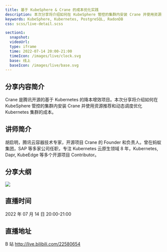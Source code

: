 ```yaml
---
title: 基于 KubeSphere & Crane 的成本优化实践
description: 本次分享将介绍如何在 KubeSphere 管控的集群内安装 Crane 并使用资源推荐和动态调度优化 Kubernetes 集群的成本。
keywords: KubeSphere, Kubernetes, PostgreSQL, RadonDB
css: scss/live-detail.scss

section1:
  snapshot: 
  videoUrl: 
  type: iframe
  time: 2022-07-14 20:00-21:00
  timeIcon: /images/live/clock.svg
  base: 线上
  baseIcon: /images/live/base.svg
---
```

## 分享内容简介

Crane 是腾讯开源的基于 Kubernetes 的降本增效项目。本次分享将介绍如何在 KubeSphere 管控的集群内安装 Crane 并使用资源推荐和动态调度优化 Kubernetes 集群的成本。

## 讲师简介

胡启明，腾讯云容器技术专家，开源项目 Crane 的 Founder 和负责人。曾在蚂蚁集团，SAP 等多家公司任职，专注 Kubernetes 云原生领域 8 年，Kubernetes, Dapr, KubeEdge 等多个开源项目 Contributor。

## 分享大纲

![](https://pek3b.qingstor.com/kubesphere-community/images/crane0714-live.png)

## 直播时间

2022 年 07 月 14 日 20:00-21:00

## 直播地址

B 站  http://live.bilibili.com/22580654

